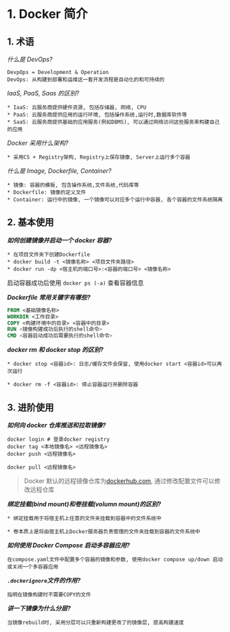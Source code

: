 # 1. Docker 简介

## 1. 术语

_什么是 DevOps?_

```
DevpOps = Development & Operation
DevOps: 从构建到部署和运维这一套开发流程是自动化的和可持续的
```

_IaaS, PaaS, Saas 的区别?_

```
* IaaS: 云服务商提供硬件资源, 包括存储器, 网络, CPU
* PaaS: 云服务商提供应用的运行环境, 包括操作系统,运行时,数据库软件等
* SaaS: 云服务商提供基础的应用服务(例如DBMS), 可以通过网络访问这些服务来构建自己的应用
```

_Docker 采用什么架构?_

```
* 采用CS + Registry架构, Registry上保存镜像, Server上运行多个容器
```

_什么是 Image, Dockerfile, Container?_

```
* 镜像: 容器的模板, 包含操作系统,文件系统,代码库等
* Dockerfile: 镜像的定义文件
* Container: 运行中的镜像, 一个镜像可以对应多个运行中容器, 各个容器的文件系统隔离
```

## 2. 基本使用

**_如何创建镜像并启动一个 docker 容器?_**

```
* 在项目文件夹下创建Dockerfile
* docker build -t <镜像名称> <项目文件夹路径>
* docker run -dp <宿主机的端口号>:<容器的端口号> <镜像名称>
```

启动容器成功后使用 `docker ps (-a)` 查看容器信息

**_Dockerfile 常用关键字有哪些?_**

```Dockerfile
FROM <基础镜像名称>
WORKDIR <工作目录>
COPY <构建环境中的目录> <容器中的目录>
RUN <镜像构建成功后执行的shell命令>
CMD <容器启动成功后需要执行的shell命令>
```

**_docker rm 和 docker stop 的区别?_**

```
* docker stop <容器id>: 日志/缓存文件会保留, 使用docker start <容器id>可以再次运行

* docker rm -f <容器id>: 停止容器运行并删除容器
```

## 3. 进阶使用

**_如何向 docker 仓库推送和拉取镜像?_**

```shell
docker login # 登录docker registry
docker tag <本地镜像名> <远程镜像名>
docker push <远程镜像名>

docker pull <远程镜像名>
```

> Docker 默认的远程镜像仓库为[dockerhub.com](https://hub.docker.com/), 通过修改配置文件可以修改远程仓库

**_绑定挂载(bind mount)和卷挂载(volumn mount)的区别?_**

```
* 绑定挂载用于将宿主机上任意的文件夹挂载到容器中的文件系统中

* 卷本质上是将由宿主机上Docker服务器负责管理的文件夹挂载到容器的文件系统中
```

**_如何使用 Docker Compose 启动多容器应用?_**

```
在compose.yaml文件中配置多个容器的镜像和参数, 使用docker compose up/down 启动或关闭一个多容器应用
```

**_`.dockerignore`文件的作用?_**

```
指明在镜像构建时不需要COPY的文件
```

**_讲一下镜像为什么分层?_**

```
当镜像rebuild时, 采用分层可以只重新构建更改了的镜像层, 提高构建速度
```
